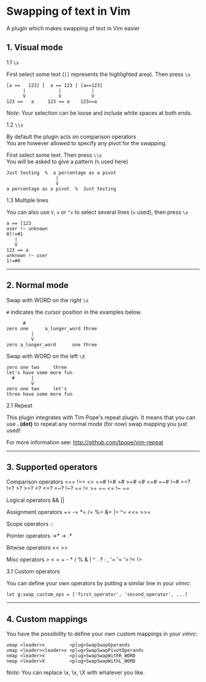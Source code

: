 Swapping of text in Vim
=======================

A plugin which makes swapping of text in Vim easier

<h2>1. Visual mode</h2>

1.1 `\x`

First select some text (`[]` represents the highlighted area). Then press `\x`

    [a ==   123] [  a == 123 ] [a==123]
          |            |           |
          V            V           V
    123 ==   a     123 == a    123==a

_Note:_ Your selection can be loose and include white spaces at both ends.

1.2 `\\x`

By default the plugin acts on comparison operators  
You are however allowed to specify any pivot for the swapping.

First select some text. Then press `\\x`  
You will be asked to give a pattern (`%` used here)

    Just testing  %  a percentage as a pivot
                      |
                      V
    a percentage as a pivot  %  Just testing

1.3 Multiple lines

You can also use `V`, `v` or `^v` to select several lines (`v` used), then press `\x`

    a == [123
    user !~ unknown
    0]!=#1
       |
       V
    123 == a
    unknown !~ user
    1!=#0

---
<h2>2. Normal mode</h2>

Swap with WORD on the right `\x`

`#` indicates the cursor position in the examples below.

          #
    zero one      a_longer_word three
             |
             V
    zero a_longer_word      one three

Swap with WORD on the left  `\X`

    zero one two     three
    let's have some more fun
      #      |
             V
    zero one two     let's
    three have some more fun

2.1 Repeat

This plugin integrates with Tim Pope's repeat plugin. It means that you can  
use **. (dot)** to repeat any normal mode (for now) swap mapping you just used!

For more information see: http://github.com/tpope/vim-repeat

---
<h2>3. Supported operators</h2>

Comparison operators
    ===    !==     <>    ==#    !=#     >#
    >=#     <#    <=#    =~#    !~#    ==?
    !=?     >?    >=?     <?    <=?    =~?
    !~?     ==     !=     >=     =~     <=
    !~      ~=

Logical operators
    &&     ||

Assignment operators
    +=     -=     *=     /=     %=     &=
    |=     ^=    <<=    >>=

Scope operators
    ::

Pointer operators
    ->*     ->     .*

Bitwise operators
    <<     >>

Misc operators
    >      <       =      +      -      *
    /      %       &      |      ^      .
    ?      :       ,     '=     '<     '>
    !<     !>

3.1 Custom operators

You can define your own operators by putting a similar line in your _vimrc_:

    let g:swap_custom_ops = ['first_operator', 'second_operator', ...]

---
<h2>4. Custom mappings</h2>

You have the possibility to define your own custom mappings in your _vimrc_:

    vmap <leader>x         <plug>SwapSwapOperands
    vmap <leader><leader>x <plug>SwapSwapPivotOperands
    nmap <leader>x         <plug>SwapSwapWithR_WORD
    nmap <leader>X         <plug>SwapSwapWithL_WORD

_Note:_ You can replace \x, \\x, \X with whatever you like.
